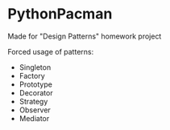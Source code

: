 # PythonPacman

Made for "Design Patterns" homework project

Forced usage of patterns:
- Singleton
- Factory
- Prototype
- Decorator
- Strategy
- Observer
- Mediator

